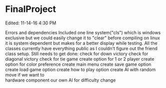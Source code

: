 # FinalProject

Edited: 11-14-16 4:30 PM

Errors and dependencies
        Included one line system("cls") which is windows exclusive
    but we could easily change it to "clear" before compiling on linux
    it is system dependent but makes for a better display while testing.
        All the classes currently have everything public as I couldn't 
    figure out the friend class setup.
Still needs to get done:
    check for down victory
    check for diagonal victory
    check for tie game
    create option for 1 or 2 player
    create option for color preference
    create main menu
    create save game option
    create load game option
    create how to play option
    create AI with random move
if we want to    
    hardware component
    our own AI for difficulty change
